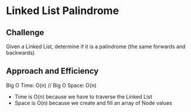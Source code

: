 # Linked List Palindrome
## Challenge
Given a Linked List, determine if it is a palindrome (the same forwards and backwards)

## Approach and Efficiency
Big O Time: O(n) // Big O Space: O(n)
- Time is O(n) because we have to traverse the Linked List
- Space is O(n) because we create and fill an array of Node values